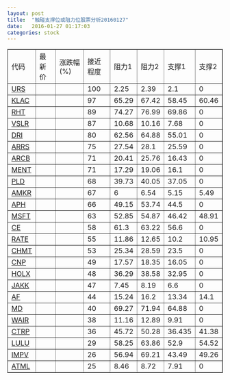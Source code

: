 ```yaml
---
layout: post
title:  "触碰支撑位或阻力位股票分析20160127"
date:   2016-01-27 01:17:03
categories: stock
---
```

<script type="text/javascript">
var stockList = []
stockList.push('gb_urs');
stockList.push('gb_klac');
stockList.push('gb_rht');
stockList.push('gb_vslr');
stockList.push('gb_dri');
stockList.push('gb_arrs');
stockList.push('gb_arcb');
stockList.push('gb_ment');
stockList.push('gb_pld');
stockList.push('gb_amkr');
stockList.push('gb_aph');
stockList.push('gb_msft');
stockList.push('gb_ce');
stockList.push('gb_rate');
stockList.push('gb_chmt');
stockList.push('gb_cnp');
stockList.push('gb_holx');
stockList.push('gb_jakk');
stockList.push('gb_af');
stockList.push('gb_md');
stockList.push('gb_wair');
stockList.push('gb_ctrp');
stockList.push('gb_lulu');
stockList.push('gb_impv');
stockList.push('gb_atml');
</script>
<table border="1">
 <tr>
 <td>代码</td>
 <td>最新价</td>
 <td>涨跌幅(%)</td>
 <td>接近程度</td>
 <td>阻力1</td>
 <td>阻力2</td>
 <td>支撑1</td>
 <td>支撑2</td>
</tr>
  <tr id="urs" class="red">
  <td><a href="http://stock.finance.sina.com.cn/usstock/quotes/URS.html" target="_blank">URS</a></td><td></td><td></td><td>100</td><td>2.25</td><td>2.39</td><td>2.1</td><td>0</td></tr>
  <tr id="klac" class="red">
  <td><a href="http://stock.finance.sina.com.cn/usstock/quotes/KLAC.html" target="_blank">KLAC</a></td><td></td><td></td><td>97</td><td>65.29</td><td>67.42</td><td>58.45</td><td>60.46</td></tr>
  <tr id="rht" class="green">
  <td><a href="http://stock.finance.sina.com.cn/usstock/quotes/RHT.html" target="_blank">RHT</a></td><td></td><td></td><td>89</td><td>74.27</td><td>76.99</td><td>69.86</td><td>0</td></tr>
  <tr id="vslr" class="green">
  <td><a href="http://stock.finance.sina.com.cn/usstock/quotes/VSLR.html" target="_blank">VSLR</a></td><td></td><td></td><td>87</td><td>10.68</td><td>10.16</td><td>7.68</td><td>0</td></tr>
  <tr id="dri" class="green">
  <td><a href="http://stock.finance.sina.com.cn/usstock/quotes/DRI.html" target="_blank">DRI</a></td><td></td><td></td><td>80</td><td>62.56</td><td>64.88</td><td>55.01</td><td>0</td></tr>
  <tr id="arrs" class="red">
  <td><a href="http://stock.finance.sina.com.cn/usstock/quotes/ARRS.html" target="_blank">ARRS</a></td><td></td><td></td><td>75</td><td>27.54</td><td>28.1</td><td>25.59</td><td>0</td></tr>
  <tr id="arcb" class="red">
  <td><a href="http://stock.finance.sina.com.cn/usstock/quotes/ARCB.html" target="_blank">ARCB</a></td><td></td><td></td><td>71</td><td>20.41</td><td>25.76</td><td>16.43</td><td>0</td></tr>
  <tr id="ment" class="red">
  <td><a href="http://stock.finance.sina.com.cn/usstock/quotes/MENT.html" target="_blank">MENT</a></td><td></td><td></td><td>71</td><td>17.29</td><td>19.06</td><td>16.1</td><td>0</td></tr>
  <tr id="pld" class="green">
  <td><a href="http://stock.finance.sina.com.cn/usstock/quotes/PLD.html" target="_blank">PLD</a></td><td></td><td></td><td>68</td><td>39.73</td><td>40.05</td><td>37.05</td><td>0</td></tr>
  <tr id="amkr" class="red">
  <td><a href="http://stock.finance.sina.com.cn/usstock/quotes/AMKR.html" target="_blank">AMKR</a></td><td></td><td></td><td>67</td><td>6</td><td>6.54</td><td>5.15</td><td>5.49</td></tr>
  <tr id="aph" class="red">
  <td><a href="http://stock.finance.sina.com.cn/usstock/quotes/APH.html" target="_blank">APH</a></td><td></td><td></td><td>66</td><td>49.15</td><td>53.74</td><td>44.5</td><td>0</td></tr>
  <tr id="msft" class="red">
  <td><a href="http://stock.finance.sina.com.cn/usstock/quotes/MSFT.html" target="_blank">MSFT</a></td><td></td><td></td><td>63</td><td>52.85</td><td>54.87</td><td>46.42</td><td>48.91</td></tr>
  <tr id="ce" class="green">
  <td><a href="http://stock.finance.sina.com.cn/usstock/quotes/CE.html" target="_blank">CE</a></td><td></td><td></td><td>58</td><td>61.3</td><td>63.22</td><td>56.6</td><td>0</td></tr>
  <tr id="rate" class="green">
  <td><a href="http://stock.finance.sina.com.cn/usstock/quotes/RATE.html" target="_blank">RATE</a></td><td></td><td></td><td>55</td><td>11.86</td><td>12.65</td><td>10.2</td><td>10.95</td></tr>
  <tr id="chmt" class="red">
  <td><a href="http://stock.finance.sina.com.cn/usstock/quotes/CHMT.html" target="_blank">CHMT</a></td><td></td><td></td><td>53</td><td>25.34</td><td>28.59</td><td>23.5</td><td>0</td></tr>
  <tr id="cnp" class="red">
  <td><a href="http://stock.finance.sina.com.cn/usstock/quotes/CNP.html" target="_blank">CNP</a></td><td></td><td></td><td>49</td><td>17.57</td><td>18.35</td><td>16.05</td><td>0</td></tr>
  <tr id="holx" class="green">
  <td><a href="http://stock.finance.sina.com.cn/usstock/quotes/HOLX.html" target="_blank">HOLX</a></td><td></td><td></td><td>48</td><td>36.29</td><td>38.58</td><td>32.95</td><td>0</td></tr>
  <tr id="jakk" class="red">
  <td><a href="http://stock.finance.sina.com.cn/usstock/quotes/JAKK.html" target="_blank">JAKK</a></td><td></td><td></td><td>47</td><td>7.45</td><td>8.19</td><td>6.6</td><td>0</td></tr>
  <tr id="af" class="green">
  <td><a href="http://stock.finance.sina.com.cn/usstock/quotes/AF.html" target="_blank">AF</a></td><td></td><td></td><td>44</td><td>15.24</td><td>16.2</td><td>13.34</td><td>14.1</td></tr>
  <tr id="md" class="green">
  <td><a href="http://stock.finance.sina.com.cn/usstock/quotes/MD.html" target="_blank">MD</a></td><td></td><td></td><td>40</td><td>69.27</td><td>71.94</td><td>64.88</td><td>0</td></tr>
  <tr id="wair" class="red">
  <td><a href="http://stock.finance.sina.com.cn/usstock/quotes/WAIR.html" target="_blank">WAIR</a></td><td></td><td></td><td>38</td><td>11.16</td><td>12.89</td><td>9.91</td><td>0</td></tr>
  <tr id="ctrp" class="green">
  <td><a href="http://stock.finance.sina.com.cn/usstock/quotes/CTRP.html" target="_blank">CTRP</a></td><td></td><td></td><td>36</td><td>45.72</td><td>50.28</td><td>36.435</td><td>41.38</td></tr>
  <tr id="lulu" class="red">
  <td><a href="http://stock.finance.sina.com.cn/usstock/quotes/LULU.html" target="_blank">LULU</a></td><td></td><td></td><td>29</td><td>58.25</td><td>63.86</td><td>52.9</td><td>54.52</td></tr>
  <tr id="impv" class="red">
  <td><a href="http://stock.finance.sina.com.cn/usstock/quotes/IMPV.html" target="_blank">IMPV</a></td><td></td><td></td><td>26</td><td>56.94</td><td>69.21</td><td>43.49</td><td>49.26</td></tr>
  <tr id="atml" class="green">
  <td><a href="http://stock.finance.sina.com.cn/usstock/quotes/ATML.html" target="_blank">ATML</a></td><td></td><td></td><td>25</td><td>8.46</td><td>8.72</td><td>7.91</td><td>0</td></tr>
</table>
